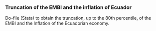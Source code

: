 ### Truncation of the EMBI and the inflation of Ecuador

Do-file (Stata) to obtain the truncation, up to the 80th percentile, of the EMBI and the Inflation of the Ecuadorian economy.

